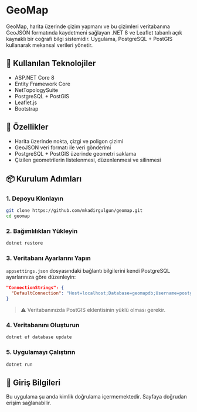 # GeoMap

GeoMap, harita üzerinde çizim yapmanı ve bu çizimleri veritabanına GeoJSON formatında kaydetmeni sağlayan .NET 8 ve Leaflet tabanlı açık kaynaklı bir coğrafi bilgi sistemidir. Uygulama, PostgreSQL + PostGIS kullanarak mekansal verileri yönetir.

## 🔧 Kullanılan Teknolojiler
- ASP.NET Core 8
- Entity Framework Core
- NetTopologySuite
- PostgreSQL + PostGIS
- Leaflet.js
- Bootstrap

## 🚀 Özellikler
- Harita üzerinde nokta, çizgi ve poligon çizimi
- GeoJSON veri formatı ile veri gönderimi
- PostgreSQL + PostGIS üzerinde geometri saklama
- Çizilen geometrilerin listelenmesi, düzenlenmesi ve silinmesi

## 📦 Kurulum Adımları

### 1. Depoyu Klonlayın
```bash
git clone https://github.com/mkadirgulgun/geomap.git
cd geomap
```

### 2. Bağımlılıkları Yükleyin
```bash
dotnet restore
```

### 3. Veritabanı Ayarlarını Yapın
`appsettings.json` dosyasındaki bağlantı bilgilerini kendi PostgreSQL ayarlarınıza göre düzenleyin:
```json
"ConnectionStrings": {
  "DefaultConnection": "Host=localhost;Database=geomapdb;Username=postgres;Password=yourpassword"
}
```
> ⚠️ Veritabanınızda PostGIS eklentisinin yüklü olması gerekir.

### 4. Veritabanını Oluşturun
```bash
dotnet ef database update
```

### 5. Uygulamayı Çalıştırın
```bash
dotnet run
```

## 🔐 Giriş Bilgileri
Bu uygulama şu anda kimlik doğrulama içermemektedir. Sayfaya doğrudan erişim sağlanabilir.
